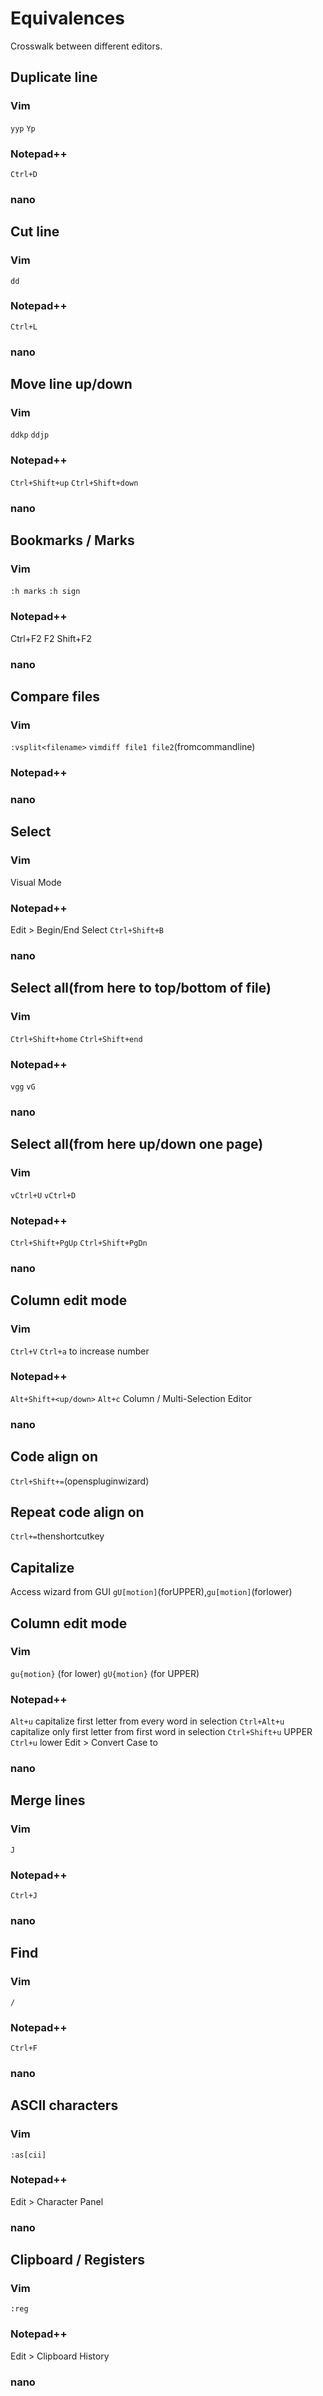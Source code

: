 # Equivalences

Crosswalk between different editors.



## Duplicate line

### Vim
`yyp`
`Yp`

### Notepad++
`Ctrl+D`

### nano


## Cut line

### Vim
`dd`

### Notepad++
`Ctrl+L`

### nano


## Move line up/down

### Vim
`ddkp`
`ddjp`

### Notepad++
`Ctrl+Shift+up`
`Ctrl+Shift+down`

### nano

## Bookmarks / Marks

### Vim
`:h marks`
`:h sign`

### Notepad++
Ctrl+F2
F2
Shift+F2

### nano















## Compare files

### Vim
`:vsplit<filename>`
`vimdiff file1 file2`(fromcommandline)

### Notepad++


### nano








## Select

### Vim
Visual Mode

### Notepad++
Edit > Begin/End Select
`Ctrl+Shift+B`


### nano



## Select all(from here to top/bottom of file)

### Vim
`Ctrl+Shift+home`
`Ctrl+Shift+end`

### Notepad++
`vgg`
`vG`

### nano


## Select all(from here up/down one page)

### Vim
`vCtrl+U`
`vCtrl+D`


### Notepad++
`Ctrl+Shift+PgUp`
`Ctrl+Shift+PgDn`


### nano




## Column edit mode

### Vim
`Ctrl+V`
`Ctrl+a` to increase number


### Notepad++
`Alt+Shift+<up/down>`
`Alt+c` Column / Multi-Selection Editor


### nano





































## Code align on <char>
`Ctrl+Shift+=`(openspluginwizard)


## Repeat code align on <char>
`Ctrl+=`thenshortcutkey





## Capitalize
Access wizard from GUI
`gU[motion]`(forUPPER),`gu[motion]`(forlower)


## Column edit mode

### Vim
`gu{motion}` (for lower)
`gU{motion}` (for UPPER)

### Notepad++
`Alt+u` capitalize first letter from every word in selection
`Ctrl+Alt+u` capitalize only first letter from first word in selection
`Ctrl+Shift+u` UPPER
`Ctrl+u` lower
Edit > Convert Case to

### nano






## Merge lines

### Vim
`J`


### Notepad++
`Ctrl+J`


### nano







## Find

### Vim
`/`

### Notepad++
`Ctrl+F`

### nano





## ASCII characters

### Vim
`:as[cii]`


### Notepad++
Edit > Character Panel


### nano


## Clipboard / Registers

### Vim
`:reg`


### Notepad++
Edit > Clipboard History


### nano







